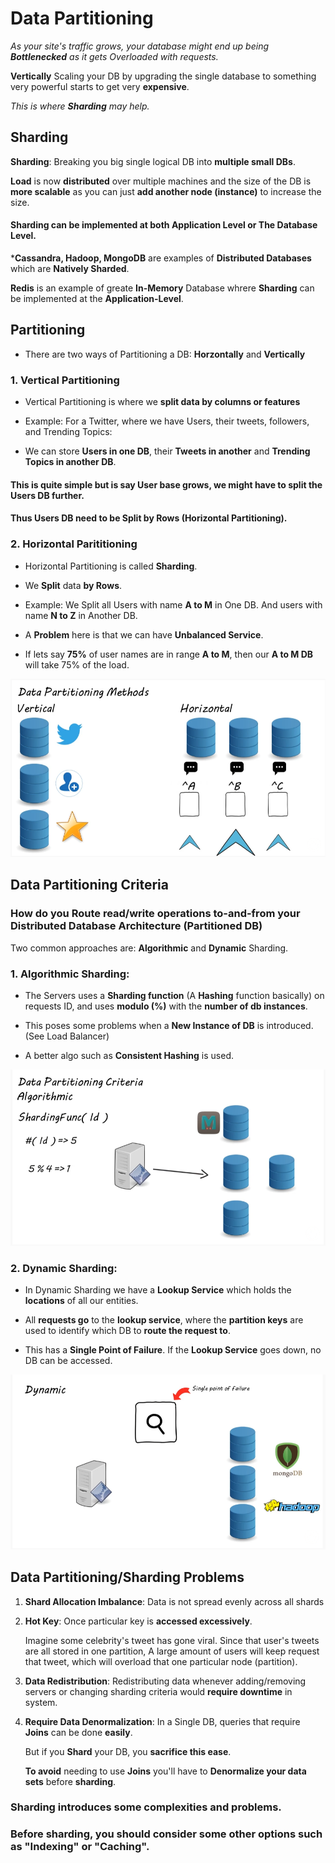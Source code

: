 # Data Partitioning 

_As your site's traffic grows, your database might end up being **Bottlenecked** as it gets Overloaded with requests._

**Vertically** Scaling your DB by upgrading the single database to something very powerful starts to get very **expensive**.

_This is where **Sharding** may help._

## Sharding

**Sharding**: Breaking you big single logical DB into **multiple small DBs**. 

**Load** is now **distributed** over multiple machines and the size of the DB is **more scalable** as you can just **add another node (instance)** to increase the size. 

#### Sharding can be implemented at both Application Level or The Database Level. 

***Cassandra, Hadoop, MongoDB** are examples of **Distributed Databases** which are **Natively Sharded**. 

**Redis** is an example of greate **In-Memory** Database whrere **Sharding** can be implemented at the **Application-Level**.


## Partitioning 

- There are two ways of Partitioning a DB: **Horzontally** and **Vertically** 

### 1. Vertical Partitioning 

- Vertical Partitioning is where we **split data by columns or features** 

- Example: For a Twitter, where we have Users, their tweets, followers, and Trending Topics:

- We can store **Users in one DB**, their **Tweets in another** and **Trending Topics in another DB**.

#### This is quite simple but is say User base grows, we might have to split the Users DB further. 

#### Thus Users DB need to be Split by Rows (Horizontal Partitioning).


### 2. Horizontal Parititioning 

- Horizontal Partitioning is called **Sharding**. 

- We **Split** data **by Rows**.

- Example: We Split all Users with name **A to M** in One DB. And users with name **N to Z** in Another DB. 

- A **Problem** here is that we can have **Unbalanced Service**.

- If lets say **75%** of user names are in range **A to M**, then our **A to M DB** will take 75% of the load. 

![db-part1](./db_partition_h_v_v.png)


## Data Partitioning Criteria 

### How do you Route read/write operations to-and-from your Distributed Database Architecture (Partitioned DB)

Two common approaches are: **Algorithmic** and **Dynamic** Sharding. 

### 1. Algorithmic Sharding: 

- The Servers uses a **Sharding function** (A **Hashing** function basically) on requests ID, and uses **modulo (%)** with the **number of db instances**. 

- This poses some problems when a **New Instance of DB** is introduced. (See Load Balancer)

- A better algo such as **Consistent Hashing** is used. 

![db-part2](./db_partition_algo_shard.png)


### 2. Dynamic Sharding: 

- In Dynamic Sharding we have a **Lookup Service** which holds the **locations** of all our entities.

- All **requests go** to the **lookup service**, where the **partition keys** are used to identify which DB to **route the request to**.

- This has a **Single Point of Failure**. If the **Lookup Service** goes down, no DB can be accessed. 

![db-part3](./db_partition_dynamic_shard.png)



## Data Partitioning/Sharding Problems

1. **Shard Allocation Imbalance**:
    Data is not spread evenly across all shards 

2. **Hot Key**: 
    Once particular key is **accessed excessively**. 
    
    Imagine some celebrity's tweet has gone viral. 
    Since that user's tweets are all stored in one partition, A large amount of users will keep request that tweet, which will overload that one particular node (partition).

3. **Data Redistribution**: 
    Redistributing data whenever adding/removing servers or changing sharding criteria would **require downtime** in system. 

4. **Require Data Denormalization**:
    In a Single DB, queries that require **Joins** can be done **easily**. 

    But if you **Shard** your DB, you **sacrifice this ease**.

    **To avoid** needing to use **Joins** you'll have to **Denormalize your data sets** before **sharding**.  



### Sharding introduces some complexities and problems. 

### Before sharding, you should consider some other options such as "Indexing" or "Caching". 